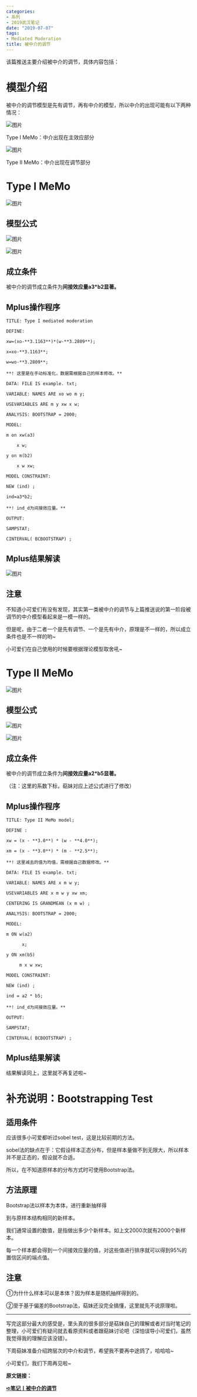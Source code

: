 ```yaml
---
categories:
- 系列
- 2019武汉笔记
date: "2019-07-07"
tags:
- Mediated Moderation
title: 被中介的调节
---
```


该篇推送主要介绍被中介的调节，具体内容包括：

<!--more-->

# **模型介绍**

被中介的调节模型是先有调节，再有中介的模型，所以中介的出现可能有以下两种情况：

![图片](https://tie-1315290370.cos.ap-beijing.myqcloud.com/TIE/202309112358780.png)

Type Ⅰ MeMo：中介出现在主效应部分

![图片](https://tie-1315290370.cos.ap-beijing.myqcloud.com/TIE/202309112358769.png)

Type Ⅱ MeMo：中介出现在调节部分





# **Type Ⅰ MeMo**

![图片](https://tie-1315290370.cos.ap-beijing.myqcloud.com/TIE/202309112358800.png)

## **模型公式**

![图片](https://tie-1315290370.cos.ap-beijing.myqcloud.com/TIE/202309112358805.png)

![图片](https://tie-1315290370.cos.ap-beijing.myqcloud.com/TIE/202309112358750.png)

## **成立条件**

被中介的调节成立条件为**间接效应量a3\*b2显著。**

## **Mplus操作程序**

```
TITLE: Type I mediated moderation

DEFINE:

xw=(xo-**3.1163**)*(w-**3.2809**);

x=xo-**3.1163**;

w=wo-**3.2809**;

**! 这里是在手动标准化，数据需根据自己的样本修改。**

DATA: FILE IS example. txt;

VARIABLE: NAMES ARE xo wo m y;

USEVARIABLES ARE m y xw x w;

ANALYSIS: BOOTSTRAP = 2000;

MODEL:

m on xw(a3)

​    x w;

y on m(b2)

​    x w xw;

MODEL CONSTRAINT:

NEW (ind) ;

ind=a3*b2;

**! ind_d为间接效应量。**

OUTPUT:

SAMPSTAT;

CINTERVAL( BCBOOTSTRAP) ;
```

## **Mplus结果解读**

![图片](https://tie-1315290370.cos.ap-beijing.myqcloud.com/TIE/202309112358764.jpeg)

## **注意**

不知道小可爱们有没有发现，其实第一类被中介的调节与上篇推送说的第一阶段被调节的中介模型看起来是一模一样的。

但是呢，由于二者一个是先有调节、一个是先有中介，原理是不一样的，所以成立条件也是不一样的哟~

小可爱们在自己使用的时候要根据理论模型取舍吼~





# **Type Ⅱ MeMo**

![图片](https://tie-1315290370.cos.ap-beijing.myqcloud.com/TIE/202309112358467.jpeg)

## **模型公式**

![图片](https://tie-1315290370.cos.ap-beijing.myqcloud.com/TIE/202309112359460.png)

![图片](https://tie-1315290370.cos.ap-beijing.myqcloud.com/TIE/202309112359511.png)

## **成立条件**

被中介的调节成立条件为**间接效应量a2\*b5显著。**

（注：这里的系数下标，萜妹对应上述公式进行了修改）

## **Mplus操作程序**

```
TITLE: Type II MeMo model;

DEFINE :

xw = (x - **3.0**) * (w - **4.0**);

xm = (x - **3.0**) * (m - **2.5**);

**! 这里减去的值为均值，需根据自己数据修改。**

DATA: FILE IS example. txt;

VARIABLE: NAMES ARE x m w y;

USEVARIABLES ARE x m w y xw xm;

CENTERING IS GRANDMEAN (x m w) ;

ANALYSIS: BOOTSTRAP = 2000;

MODEL:

m ON w(a2)

​      x;

y ON xm(b5)

​     m x w xw;

MODEL CONSTRAINT:

NEW (ind) ;

ind = a2 * b5;

**! ind_d为间接效应量。**

OUTPUT:

SAMPSTAT;

CINTERVAL( BCBOOTSTRAP) ;
```

## **Mplus结果解读**

结果解读同上，这里就不再复述啦~



# **补充说明：Bootstrapping Test**

## **适用条件**

应该很多小可爱都听过sobel test，这是比较前期的方法。

sobel法的缺点在于：它假设样本正态分布，但是样本量做不到无限大，所以样本并不是正态的，假设就不合适。

所以，在不知道原样本的分布方式时可使用Bootstrap法。

## **方法原理**

Bootstrap法以样本为本体，进⾏重新抽样得

到与原样本结构相同的新样本。

我们通常设置的数值，是指做出多少个新样本。如上文2000次就有2000个新样本。

每一个样本都会得到一个间接效应量的值，对这些值进行排序就可以得到95%的置信区间的端点值。

## **注意**

①为什什么样本可以是本体？因为样本是随机抽样得到的。

②至于基于偏差的Bootstrap法，萜妹还没完全搞懂，这里就先不说原理啦。



---

写完这部分最大的感受是，里头真的很多部分是萜妹自己的理解或者对当时笔记的整理，小可爱们有疑问就去看原资料或者跟萜妹讨论吧（深怕误导小可爱们，虽然我觉得我的理解应该没错）。

下周萜妹准备介绍跨层次的中介和调节，希望我不要再中途鸽了，哈哈哈~

小可爱们，我们下周再见啦~

**原文链接：**

[**➪笔记丨被中介的调节**](http://mp.weixin.qq.com/s?__biz=MzIwMDk1OTM2OQ==&mid=2247484770&idx=1&sn=5ac7677e6fddcc8c9c02d76d8595fd15&chksm=96f47184a183f89210cf850e58a16ff52bc829e244689efbca0df1554627efc92e8c98e0e649&scene=21#wechat_redirect)
